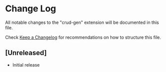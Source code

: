 # Change Log

All notable changes to the "crud-gen" extension will be documented in this file.

Check [Keep a Changelog](http://keepachangelog.com/) for recommendations on how to structure this file.

## [Unreleased]

- Initial release